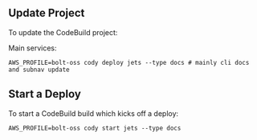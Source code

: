 ## Update Project

To update the CodeBuild project:

Main services:

    AWS_PROFILE=bolt-oss cody deploy jets --type docs # mainly cli docs and subnav update

## Start a Deploy

To start a CodeBuild build which kicks off a deploy:

    AWS_PROFILE=bolt-oss cody start jets --type docs
